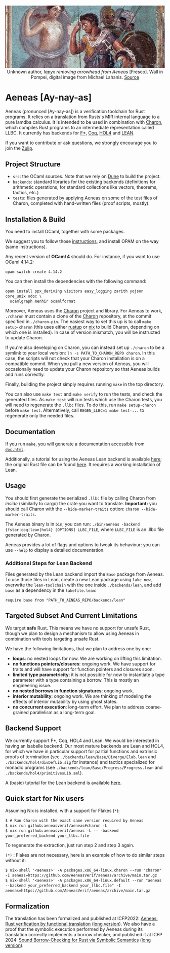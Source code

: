<p><div style="text-align: center">
<img src="static/Aeneas.jpg"
     alt="Iapyx removing arrowhead from Aeneas" title="Iapyx removing arrowhead from Aeneas"
     style=""/>
<figcaption>
Unknown author, <i>Iapyx removing arrowhead from Aeneas</i> [Fresco].
Wall in Pompei, digital image from Michael Lahanis.
<a href="https://commons.wikimedia.org/w/index.php?curid=1357010">Source</a>
</figcaption>
</div></p>

# Aeneas [Ay-nay-as]

Aeneas (pronunced [Ay-nay-as]) is a verification toolchain for Rust programs.  It relies on a translation from Rusts's MIR
internal language to a pure lamdba calculus.  It is intended to be used in combination with
[Charon](https://github.com/AeneasVerif/charon), which compiles Rust programs to an intermediate
representation called LLBC. It currently has backends for [F\*](https://www.fstar-lang.org),
[Coq](https://coq.inria.fr/), [HOL4](https://hol-theorem-prover.org/) and [LEAN](https://leanprover.github.io/).

If you want to contribute or ask questions, we strongly encourage you to join the [Zulip](https://aeneas-verif.zulipchat.com/).

## Project Structure

- `src`: the OCaml sources. Note that we rely on [Dune](https://github.com/ocaml/dune)
  to build the project.
- `backends`: standard libraries for the existing backends (definitions for
   arithmetic operations, for standard collections like vectors, theorems, tactics, etc.)
- `tests`: files generated by applying Aeneas on some of the test files of Charon,
  completed with hand-written files (proof scripts, mostly).

## Installation & Build

You need to install OCaml, together with some packages.

We suggest you to follow those [instructions](https://ocaml.org/docs/install.html),
and install OPAM on the way (same instructions).

Any recent version of **OCaml 4** should do. For instance, if you want to use OCaml
4.14.2:
```
opam switch create 4.14.2
```

You can then install the dependencies with the following command:

```
opam install ppx_deriving visitors easy_logging zarith yojson core_unix odoc \
  ocamlgraph menhir ocamlformat
```

Moreover, Aeneas uses the [Charon](https://github.com/AeneasVerif/charon) project and library.
For Aeneas to work, `./charon` must contain a clone of the [Charon](https://github.com/AeneasVerif/charon)
repository, at the commit specified in `./charon-pin`.  The easiest way to set this up is to call
`make setup-charon`
(this uses either [rustup](https://rustup.rs/) or [nix](https://nixos.org/download/) to build Charon, depending on which one is installed).
In case of version mismatch, you will be instructed to update Charon.

If you're also developing on Charon, you can instead set up `./charon` to be a symlink to your local version:
`ln -s PATH_TO_CHARON_REPO charon`. In this case, the scripts will not check that your Charon
installation is on a compatible commit. When you pull a new version of Aeneas, you will occasionally
need to update your Charon repository so that Aeneas builds and runs correctly.

Finally, building the project simply requires running `make` in the top
directory.

You can also use `make test` and `make verify` to run the tests, and check
the generated files. As `make test` will run tests which use the Charon tests,
you will need to regenerate the `.llbc` files. To do this, run `make setup-charon` before `make
test`. Alternatively, call `REGEN_LLBC=1 make test-...` to regenerate only the needed files.

## Documentation

If you run `make`, you will generate a documentation accessible from [`doc.html`](./doc.html).

Additionally, a tutorial for using the Aeneas Lean backend is available [here](./tests/lean/Tutorial/); the original Rust file can be found [here](./tests/src/tutorial/src/lib.rs).
It requires a working installation of Lean.

## Usage

You should first generate the serialized `.llbc` file by calling Charon from *inside*
(similarly to cargo) the crate you want to translate. **Important:** you should call
Charon with the `--hide-marker-traits` option: `charon --hide-marker-traits`.

The Aeneas binary is in `bin`; you can run: `./bin/aeneas -backend {fstar|coq|lean|hol4} [OPTIONS] LLBC_FILE`,
where `LLBC_FILE` is an .llbc file generated by Charon.

Aeneas provides a lot of flags and options to tweak its behaviour: you can use `--help`
to display a detailed documentation.

### Additional Steps for Lean Backend

Files generated by the Lean backend import the `Base` package from Aeneas.
To use those files in Lean, create a new Lean package using `lake new`,
overwrite the `lean-toolchain` with the one inside `./backends/lean`,
and add `base` as a dependency in the `lakefile.lean`:
```
require base from "PATH_TO_AENEAS_REPO/backends/lean"
```

## Targeted Subset And Current Limitations

We target **safe** Rust. This means we have no support for unsafe Rust, though we plan to
design a mechanism to allow using Aeneas in combination with tools targeting unsafe Rust.

We have the following limitations, that we plan to address one by one:

- **loops**: no nested loops for now. We are working on lifting this limitation.
- **no functions pointers/closures**: ongoing work. We have support for traits and
  will have support for function pointers and closures soon.
- **limited type parametricity**: it is not possible for now to instantiate a type
  parameter with a type containing a borrow. This is mostly an engineering
  issue.
- **no nested borrows in function signatures**: ongoing work.
- **interior mutability**: ongoing work. We are thinking of modeling the effects of
  interior mutability by using ghost states.
- **no concurrent execution**: long-term effort. We plan to address coarse-grained
  parallelism as a long-term goal.

## Backend Support

We currently support F\*, Coq, HOL4 and Lean. We would be interested in having an Isabelle
backend. Our most mature backends are Lean and HOL4, for which we have in particular
support for partial functions and extrinsic proofs of termination (see
`./backends/lean/Base/Diverge/Elab.lean` and `./backends/hol4/divDefLib.sig` for instance)
and tactics specialized for monadic programs (see
`./backends/lean/Base/Progress/Progress.lean` and `./backends/hol4/primitivesLib.sml`).

A (basic) tutorial for the Lean backend is available [here](./tests/lean/BaseTutorial.lean).

## Quick start for Nix users

Assuming Nix is installed, with a support for Flakes (`*`):

```console
$ # Run Charon with the exact same version required by Aeneas
$ nix run github:aeneasverif/aeneas#charon -L
$ nix run github:aeneasverif/aeneas -L -- -backend your_preferred_backend your_llbc.file
```

To regenerate the extraction, just run step 2 and step 3 again.

`(*)` : Flakes are not necessary, here is an example of how to do similar steps without it:

```console
$ nix-shell '<aeneas>' -A packages.x86_64-linux.charon --run "charon" -I aeneas=https://github.com/AeneasVerif/aeneas/archive/main.tar.gz
$ nix-shell '<aeneas>' -A packages.x86_64-linux.default --run "aeneas --backend your_preferred_backend your_llbc.file" -I aeneas=https://github.com/AeneasVerif/aeneas/archive/main.tar.gz
```

## Formalization

The translation has been formalized and published at ICFP2022: [Aeneas: Rust
verification by functional
translation](https://dl.acm.org/doi/abs/10.1145/3547647)
([long version](https://arxiv.org/abs/2206.07185)). We also have a proof that
the symbolic execution performed by Aeneas during its translation correctly
implements a borrow checker, and published it at ICFP 2024: [Sound Borrow-Checking for Rust via Symbolic Semantics](https://dl.acm.org/doi/10.1145/3674640) ([long version](https://arxiv.org/abs/2404.02680)).
